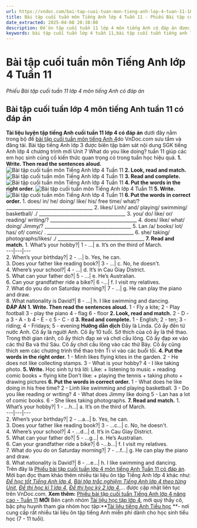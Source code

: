 ```yaml
---
url: https://vndoc.com/bai-tap-cuoi-tuan-mon-tieng-anh-lop-4-tuan-11-188077
title: Bài tập cuối tuần môn Tiếng Anh lớp 4 Tuần 11 - Phiếu Bài tập cuối tuần 11 lớp 4 môn tiếng Anh có đáp án - VnDoc.com
date_extracted: 2025-04-08 20:38:00
description: Đề ôn tập cuối tuần 11 lớp 4 môn tiếng Anh có đáp án được VnDoc.com đăng tải với mong muốn giúp các em học sinh lớp 4 củng cố kiến thức Từ vựng - Ngữ pháp trọng tâm tiếng Anh lớp 4 Unit 7 hiệu quả.
keywords: bài tập cuối tuần lớp 4 tuần 11,bài tập cuối tuần tiếng anh lớp 4 tuần 11,bài tập cuối tuần 11 tiếng anh 4,bài tập tiếng anh lớp 4 theo tuần,bài tập tiếng anh lớp 4,bài tập cuối tuần lớp 4,bài tập cuối tuần lớp 4 tuần 11 môn tiếng anh,phiếu bài tập cuối tuần lớp 4,phiếu bài tập cuối tuần lớp 4 tuần 11,Đề luyện cuối tuần môn Tiếng Anh lớp 4,tiếng anh lớp 4 unit 7 what do you like doing
---
```


# Bài tập cuối tuần môn Tiếng Anh lớp 4 Tuần 11
 _Phiếu Bài tập cuối tuần 11 lớp 4 môn tiếng Anh có đáp án_
## Bài tập cuối tuần lớp 4 môn tiếng Anh tuần 11 có đáp án
**Tài liệu luyện tập tiếng Anh cuối tuần 11 lớp 4 có đáp án** dưới đây nằm trong bộ đề [bài tập cuối tuần môn tiếng Anh 4](<https://vndoc.com/bai-tap-cuoi-tuan-tieng-anh-lop4>)do VnDoc.com sưu tầm và đăng tải. Bài tập tiếng Anh lớp 3 được biên tập bám sát nội dung SGK tiếng Anh lớp 4 chương trình mới Unit 7 What do you like doing? tuần 11 giúp các em học sinh củng cố kiến thức quan trọng có trong tuần học hiệu quả.
**1\. Write. Then read the sentences aloud.**
![Bài tập cuối tuần môn Tiếng Anh lớp 4 Tuần 11](https://i.vdoc.vn/data/image/2019/11/11/bai-tap-cuoi-tuan-mon-tieng-anh-lop-4-tuan-11-1.png)
**2\. Look, read and match.**
![Bài tập cuối tuần môn Tiếng Anh lớp 4 Tuần 11](https://i.vdoc.vn/data/image/2019/11/11/bai-tap-cuoi-tuan-mon-tieng-anh-lop-4-tuan-11-2.png)
**3\. Read and complete.**
![Bài tập cuối tuần môn Tiếng Anh lớp 4 Tuần 11](https://i.vdoc.vn/data/image/2019/11/11/bai-tap-cuoi-tuan-mon-tieng-anh-lop-4-tuan-11-3.png)
**4\. Put the words in the right order.**
![Bài tập cuối tuần môn Tiếng Anh lớp 4 Tuần 11](https://i.vdoc.vn/data/image/2019/11/11/bai-tap-cuoi-tuan-mon-tieng-anh-lop-4-tuan-11-4.png)
**5\. Write.**
![Bài tập cuối tuần môn Tiếng Anh lớp 4 Tuần 11](https://i.vdoc.vn/data/image/2019/11/11/bai-tap-cuoi-tuan-mon-tieng-anh-lop-4-tuan-11-5.png)
**6\. Put the words in correct order.**
1\. does/ in/ he/ doing/ like/ his/ free time/ what/?
\_\_\_\_\_\_\_\_\_\_\_\_\_\_\_\_\_\_\_\_\_\_\_\_\_\_\_\_\_\_\_\_\_\_\_\_\_
2\. likes/ Linh/ and/ playing/ swimming/ basketball/ ./
\_\_\_\_\_\_\_\_\_\_\_\_\_\_\_\_\_\_\_\_\_\_\_\_\_\_\_\_\_\_\_\_\_\_\_\_\_
3\. you/ do/ like/ or/ reading/ writing/?
\_\_\_\_\_\_\_\_\_\_\_\_\_\_\_\_\_\_\_\_\_\_\_\_\_\_\_\_\_\_\_\_\_\_\_\_\_
4\. does/ like/ what/ doing/ Jimmy/?
\_\_\_\_\_\_\_\_\_\_\_\_\_\_\_\_\_\_\_\_\_\_\_\_\_\_\_\_\_\_\_\_\_\_\_\_\_
5\. Lan /a/ books/ lot/ has/ of/ comic/ .
\_\_\_\_\_\_\_\_\_\_\_\_\_\_\_\_\_\_\_\_\_\_\_\_\_\_\_\_\_\_\_\_\_\_\_\_\_
6\. she/ taking/ photographs/likes/ ./
\_\_\_\_\_\_\_\_\_\_\_\_\_\_\_\_\_\_\_\_\_\_\_\_\_\_\_\_\_\_\_\_\_\_\_\_\_
**7\. Read and match.**
1\. What’s your hobby?| 1 - ...| a. It’s on the third of March.  
---|---|---  
2\. When’s your birthday?| 2 - ...| b. Yes, he can.  
3\. Does your father like reading  book?| 3 - ...| c. No, he doesn't.  
4\. Where’s your school?| 4 - ...| d. It’s in Cau Giay District.  
5\. What can your father do?| 5 - ...| e. He’s Australian.  
6\. Can your grandfather ride a bike?| 6 -...| f. I visit my relatives.  
7\. What do you do on Saturday morning?| 7 - ...| g. He can play the piano and draw.  
8\. What nationality is David?| 8 - ...| h. I like swimming and dancing.  
**ĐÁP ÁN**
**1\. Write. Then read the sentences aloud.**
1 - Fly a kite;
2 - Play football
3 - play the piano
4 - flag
6 - floor
**2\. Look, read and match.**
2 - D - a
3 - A - b
4 - E - c
5 - C - d
**3\. Read and complete.**
1 - English; 2 - ten; 3 - riding; 4 - Fridays; 5 - evening
**Hướng dẫn dịch**
Đây là Linda. Cô ấy đến từ nước Anh. Cô ấy là người Anh. Cô ấy 10 tuổi. Sở thích của cô ấy là thể thao. Trong thời gian rảnh, cô ấy thích đạp xe và chơi cầu lông. Cô ấy đạp xe vào các thứ Ba và thứ Sáu. Cô ấy chơi cầu lông vào các thứ Bảy. Cô ấy cũng thích xem các chương trình thể thao trên Ti vi vào các buổi tối.
**4\. Put the words in the right order.**
1 - Minh likes flying kites in the garden.
2 - He does not like collecting stamps.
3 - What is your hobby?
4 - I like taking photo.
**5\. Write.**
Học sinh tự trả lời:
Like:
\+ listening to music
\+ reading comic  books
\+ flying kite
Don’t like:
\+ playing the tennis
\+ taking photo
\+ drawing pictures
**6\. Put the words in correct order.**
1 - What does he like doing in his free time?
2 - Linh like swimming and playing basketball.
3 - Do you like reading or writing?
4 - What does Jimmy like doing
5 - Lan has a lot of comic books.
6 - She likes taking photographs.
**7\. Read and match.**
1\. What’s your hobby?| 1 - ...h...| a. It’s on the third of March.  
---|---|---  
2\. When’s your birthday?| 2 - ...a...| b. Yes, he can.  
3\. Does your father like reading book?| 3 - ...c...| c. No, he doesn't.  
4\. Where’s your school?| 4 - ...d...| d. It’s in Cau Giay District.  
5\. What can your father do?| 5 - ...g...| e. He’s Australian.  
6\. Can your grandfather ride a bike?| 6 -...b...| f. I visit my relatives.  
7\. What do you do on Saturday morning?| 7 - ...f...| g. He can play the piano and draw.  
8\. What nationality is David?| 8 - ...e...| h. I like swimming and dancing.  
Trên đây là [Phiếu bài tập cuối tuần lớp 4 môn tiếng Anh Tuần 11 có đáp án](<https://vndoc.com/bai-tap-cuoi-tuan-mon-tieng-anh-lop-4-tuan-11-188077>). Mời bạn đọc tham khảo thêm nhiều tài liệu ôn tập Tiếng Anh lớp 4 khác như: [_Để học tốt Tiếng Anh lớp 4_](<https://vndoc.com/tieng-anh-lop4>), [_Bài tập trắc nghiệm Tiếng Anh lớp 4 theo từng Unit_](<https://vndoc.com/test-tieng-anh-lop4>), [_Đề thi học kì 1 lớp 4_](<https://vndoc.com/de-thi-hoc-ki-1-lop4>), [_Đề thi học kỳ 2 lớp 4_](<https://vndoc.com/de-thi-hoc-ki-2-lop4>),... được cập nhật liên tục trên VnDoc.com.
**Xem thêm:** [Phiếu bài tập cuối tuần Tiếng Anh lớp 4 nâng cao - Tuần 11](<https://vndoc.com/phieu-bai-tap-cuoi-tuan-tieng-anh-lop-4-nang-cao-tuan-11-222680>) **MỚI**
Bên cạnh nhóm [Tài liệu học tập lớp 4](<https://vndoc.com/goto?q=aHR0cHM6Ly93d3cuZmFjZWJvb2suY29tL2dyb3Vwcy9UYWkubGlldS5ob2MudGFwLmxvcC40LlZORE9DLw%3D%3D>), mời quý thầy cô, bậc phụ huynh tham gia nhóm học tập:**[Tài liệu tiếng Anh Tiểu học](<https://vndoc.com/goto?q=aHR0cHM6Ly93d3cuZmFjZWJvb2suY29tL2dyb3Vwcy90YWlsaWV1dGllbmdhbmh0aWV1aG9jLw%3D%3D>) **\- nơi cung cấp rất nhiều tài liệu ôn tập tiếng Anh miễn phí dành cho học sinh tiểu học \(7 - 11 tuổi\).
